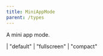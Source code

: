 ```yaml
---
title: MiniAppMode
parent: /types
---
```


A mini app mode.

<div class="font-mono whitespace-pre"><span class="opacity-50">|</span> <span>&quot;default&quot;</span>
<span class="opacity-50">|</span> <span>&quot;fullscreen&quot;</span>
<span class="opacity-50">|</span> <span>&quot;compact&quot;</span></div>

